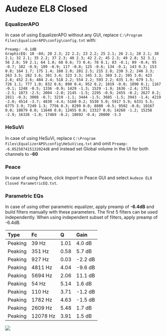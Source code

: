 # Audeze EL8 Closed

### EqualizerAPO
In case of using EqualizerAPO without any GUI, replace `C:\Program Files\EqualizerAPO\config\config.txt`
with:
```
Preamp: -6.1dB
GraphicEQ: 10 -84; 20 2.3; 22 2.2; 23 2.2; 25 2.1; 26 2.1; 28 2.1; 30 2.1; 32 2.1; 35 2.2; 37 2.3; 40 2.3; 42 2.2; 45 2.3; 49 2.8; 52 3.1; 56 2.8; 59 2.1; 64 1.0; 68 0.6; 73 0.4; 78 0.1; 83 -0.1; 89 -0.4; 95 -0.7; 102 -0.9; 109 -0.9; 117 -0.8; 125 -0.6; 134 -0.1; 143 0.3; 153 0.8; 164 1.7; 175 1.4; 188 2.0; 201 2.5; 215 2.8; 230 3.2; 246 3.3; 263 3.5; 282 3.6; 301 3.4; 323 3.3; 345 3.3; 369 3.2; 395 3.0; 423 2.8; 452 2.6; 484 2.4; 518 2.2; 554 2.2; 593 2.2; 635 1.9; 679 1.5; 726 1.1; 777 1.0; 832 0.6; 890 0.4; 952 0.2; 1019 -0.0; 1090 0.1; 1167 -0.1; 1248 -0.5; 1336 -0.9; 1429 -1.3; 1529 -1.9; 1636 -2.4; 1751 -2.5; 1873 -2.5; 2004 -2.0; 2145 -1.5; 2295 -0.9; 2455 -0.2; 2627 0.2; 2811 -0.3; 3008 -0.7; 3219 -1.1; 3444 -1.5; 3685 -1.5; 3943 -1.4; 4219 -2.0; 4514 -3.7; 4830 -4.4; 5168 0.2; 5530 5.0; 5917 5.9; 6331 5.5; 6775 3.9; 7249 1.3; 7756 0.3; 8299 0.0; 8880 -0.5; 9502 -0.8; 10167 0.0; 10879 0.0; 11640 0.0; 12455 0.0; 13327 0.0; 14260 -1.2; 15258 -2.9; 16326 -1.8; 17469 -0.2; 18692 -0.4; 20000 -3.3
```

### HeSuVi
In case of using HeSuVi, replace `C:\Program Files\EqualizerAPO\config\HeSuVi\eq.txt` and omit `Preamp:
-6.052587415132024dB` and instead set Global volume in the UI for both channels to **-60**

### Peace
In case of using Peace, click *Import* in Peace GUI and select `Audeze EL8 Closed ParametricEQ.txt`.

### Parametric EQs
In case of using other parametric equalizer, apply preamp of **-6.4dB** and build filters manually
with these parameters. The first 5 filters can be used independently.
When using independent subset of filters, apply preamp of -6.4dB.

| Type    | Fc       |    Q | Gain    |
|:--------|:---------|:-----|:--------|
| Peaking | 39 Hz    | 1.01 | 4.0 dB  |
| Peaking | 351 Hz   | 0.58 | 5.7 dB  |
| Peaking | 927 Hz   | 0.03 | -2.2 dB |
| Peaking | 4811 Hz  | 4.04 | -9.6 dB |
| Peaking | 5694 Hz  | 2.06 | 11.1 dB |
| Peaking | 54 Hz    | 5.14 | 1.6 dB  |
| Peaking | 110 Hz   | 3.71 | -1.2 dB |
| Peaking | 1782 Hz  | 4.63 | -1.5 dB |
| Peaking | 2609 Hz  | 5.48 | 1.7 dB  |
| Peaking | 12078 Hz | 3.91 | 1.5 dB  |

![](https://raw.githubusercontent.com/jaakkopasanen/AutoEq/master/results/innerfidelity/sbaf-serious/Audeze%20EL8%20Closed/Audeze%20EL8%20Closed.png)